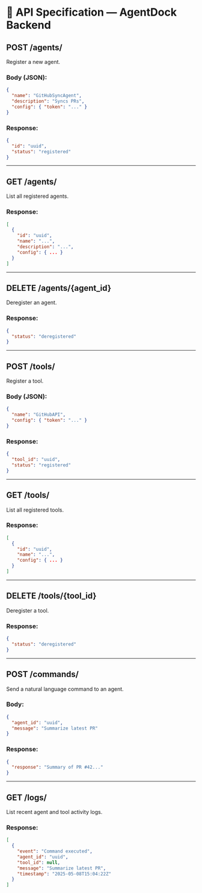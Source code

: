 # 📑 API Specification — AgentDock Backend

## POST /agents/
Register a new agent.
### Body (JSON):
```json
{
  "name": "GitHubSyncAgent",
  "description": "Syncs PRs",
  "config": { "token": "..." }
}
```
### Response:
```json
{
  "id": "uuid",
  "status": "registered"
}
```

---

## GET /agents/
List all registered agents.
### Response:
```json
[
  {
    "id": "uuid",
    "name": "...",
    "description": "...",
    "config": { ... }
  }
]
```

---

## DELETE /agents/{agent_id}
Deregister an agent.
### Response:
```json
{
  "status": "deregistered"
}
```

---

## POST /tools/
Register a tool.
### Body (JSON):
```json
{
  "name": "GitHubAPI",
  "config": { "token": "..." }
}
```
### Response:
```json
{
  "tool_id": "uuid",
  "status": "registered"
}
```

---

## GET /tools/
List all registered tools.
### Response:
```json
[
  {
    "id": "uuid",
    "name": "...",
    "config": { ... }
  }
]
```

---

## DELETE /tools/{tool_id}
Deregister a tool.
### Response:
```json
{
  "status": "deregistered"
}
```

---

## POST /commands/
Send a natural language command to an agent.
### Body:
```json
{
  "agent_id": "uuid",
  "message": "Summarize latest PR"
}
```
### Response:
```json
{
  "response": "Summary of PR #42..."
}
```

---

## GET /logs/
List recent agent and tool activity logs.
### Response:
```json
[
  {
    "event": "Command executed",
    "agent_id": "uuid",
    "tool_id": null,
    "message": "Summarize latest PR",
    "timestamp": "2025-05-08T15:04:22Z"
  }
]
